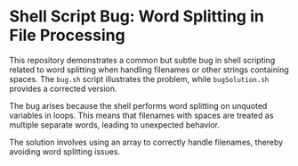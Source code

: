 # Shell Script Bug: Word Splitting in File Processing

This repository demonstrates a common but subtle bug in shell scripting related to word splitting when handling filenames or other strings containing spaces.  The `bug.sh` script illustrates the problem, while `bugSolution.sh` provides a corrected version.

The bug arises because the shell performs word splitting on unquoted variables in loops.  This means that filenames with spaces are treated as multiple separate words, leading to unexpected behavior.

The solution involves using an array to correctly handle filenames, thereby avoiding word splitting issues.
